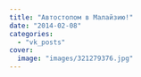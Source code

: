 ```yaml
---
title: "Автостопом в Малайзию!"
date: "2014-02-08"
categories: 
  - "vk_posts"
cover:
  image: "images/321279376.jpg"
---
```



